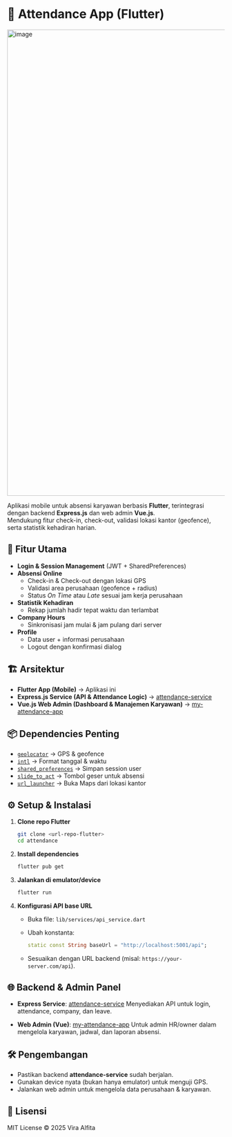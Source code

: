 # 📱 Attendance App (Flutter)
<img width="1920" height="1080" alt="image" src="https://github.com/user-attachments/assets/66ae4446-e16e-43e2-a676-ad8a0ea1e241" />


Aplikasi mobile untuk absensi karyawan berbasis **Flutter**, terintegrasi dengan backend **Express.js** dan web admin **Vue.js**.  
Mendukung fitur check-in, check-out, validasi lokasi kantor (geofence), serta statistik kehadiran harian.

## 🚀 Fitur Utama
- **Login & Session Management** (JWT + SharedPreferences)
- **Absensi Online**
  - Check-in & Check-out dengan lokasi GPS
  - Validasi area perusahaan (geofence + radius)
  - Status *On Time* atau *Late* sesuai jam kerja perusahaan
- **Statistik Kehadiran**
  - Rekap jumlah hadir tepat waktu dan terlambat
- **Company Hours**
  - Sinkronisasi jam mulai & jam pulang dari server
- **Profile**
  - Data user + informasi perusahaan
  - Logout dengan konfirmasi dialog


## 🏗️ Arsitektur
- **Flutter App (Mobile)** → Aplikasi ini
- **Express.js Service (API & Attendance Logic)** → [attendance-service](https://github.com/viraalfita/attendance-service)
- **Vue.js Web Admin (Dashboard & Manajemen Karyawan)** → [my-attendance-app](https://github.com/viraalfita/my-attendance-app)


## 📦 Dependencies Penting
- [`geolocator`](https://pub.dev/packages/geolocator) → GPS & geofence
- [`intl`](https://pub.dev/packages/intl) → Format tanggal & waktu
- [`shared_preferences`](https://pub.dev/packages/shared_preferences) → Simpan session user
- [`slide_to_act`](https://pub.dev/packages/slide_to_act) → Tombol geser untuk absensi
- [`url_launcher`](https://pub.dev/packages/url_launcher) → Buka Maps dari lokasi kantor


## ⚙️ Setup & Instalasi

1. **Clone repo Flutter**
   ```bash
   git clone <url-repo-flutter>
   cd attendance
    ```

2. **Install dependencies**

   ```bash
   flutter pub get
   ```

3. **Jalankan di emulator/device**

   ```bash
   flutter run
   ```

4. **Konfigurasi API base URL**

   * Buka file: `lib/services/api_service.dart`
   * Ubah konstanta:

     ```dart
     static const String baseUrl = "http://localhost:5001/api";
     ```
   * Sesuaikan dengan URL backend (misal: `https://your-server.com/api`).


## 🌐 Backend & Admin Panel

* **Express Service**: [attendance-service](https://github.com/viraalfita/attendance-service)
  Menyediakan API untuk login, attendance, company, dan leave.

* **Web Admin (Vue)**: [my-attendance-app](https://github.com/viraalfita/my-attendance-app)
  Untuk admin HR/owner dalam mengelola karyawan, jadwal, dan laporan absensi.

## 🛠️ Pengembangan

* Pastikan backend **attendance-service** sudah berjalan.
* Gunakan device nyata (bukan hanya emulator) untuk menguji GPS.
* Jalankan web admin untuk mengelola data perusahaan & karyawan.


## 📄 Lisensi
MIT License © 2025 Vira Alfita
